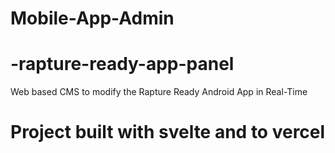 # Mobile-App-Admin

# -rapture-ready-app-panel
Web based CMS to modify the Rapture Ready Android App in Real-Time

# Project built with svelte and to vercel
